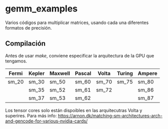 # gemm_examples

Varios códigos para multiplicar matrices, usando cada una diferentes formatos de precisión.

## Compilación

Antes de usar *make*, conviene especificar la arquitectura de la GPU que tengamos.

|  Fermi | Kepler | Maxwell | Pascal | Volta | Turing | Ampere |
|--------|--------|---------|--------|-------|--------|--------|
| sm_20  | sm_30  | sm_50   | sm_60  | sm_70 | sm_75  | sm_80  |
|        | sm_35  | sm_52   | sm_61  | sm_72 |        | sm_86  |
|        | sm_37  | sm_53   | sm_62  |       |        | sm_87  |

Los tensor cores solo están dispoibles en las arquitecutras Volta y superires.
Para más info: https://arnon.dk/matching-sm-architectures-arch-and-gencode-for-various-nvidia-cards/
